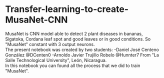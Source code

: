 # Transfer-learning-to-create-MusaNet-CNN
MusaNet is CNN model able to detect 2 plant diseases in bananas, Sigatoka, Cordana leaf spot and good leaves or in good conditions. 
So "MusaNet" constant with 3 output neurons.  
The present notebook was created by two students: 
  -Daniel José Centeno González @DCenten0
  -Arnoldo Javier Trujillo Robelo @Hunnter7
From "La Salle Technological University", León, Nicaragua.  
In this notebook you can found all the process that we did to train "MusaNet".
